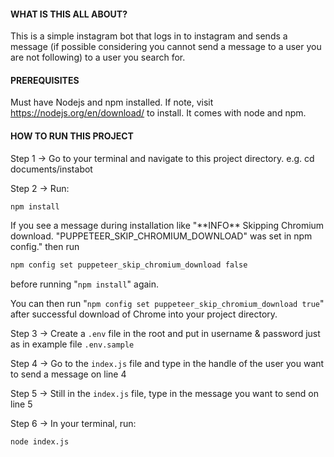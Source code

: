 #### WHAT IS THIS ALL ABOUT?
This is a simple instagram bot that logs in to instagram and sends a message (if possible considering you cannot send a message to a user you are not following) to a user you search for.

#### PREREQUISITES
Must have Nodejs and npm installed. If note, visit https://nodejs.org/en/download/ to install. It comes with node and npm.

#### HOW TO RUN THIS PROJECT
Step 1 -> Go to your terminal and navigate to this project directory. e.g. cd documents/instabot

Step 2 -> Run: 
```bash
npm install
```

If you see a message during installation like "\*\*INFO** Skipping Chromium download. "PUPPETEER_SKIP_CHROMIUM_DOWNLOAD" was set in npm config." then run

```bash
npm config set puppeteer_skip_chromium_download false
```
before running "`npm install`" again.

You can then run "`npm config set puppeteer_skip_chromium_download true`" after successful download of Chrome into your project directory.

Step 3 -> Create a `.env` file in the root and put in username & password just as in example file `.env.sample`

Step 4 -> Go to the `index.js` file and type in the handle of the user you want to send a message on line 4

Step 5 -> Still in the `index.js` file, type in the message you want to send on line 5

Step 6 -> In your terminal, run:
```bash
node index.js
